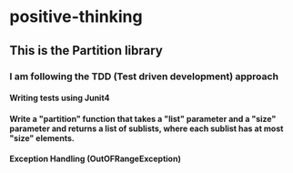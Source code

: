 # positive-thinking
## This is the Partition library
### I am following the TDD (Test driven development) approach
#### Writing tests using Junit4
#### Write a "partition" function that takes a "list" parameter and a "size" parameter and returns a list of sublists, where each sublist has at most "size" elements.
#### Exception Handling (OutOFRangeException)
